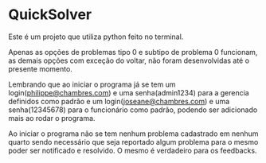# QuickSolver
Este é um projeto que utiliza python feito no terminal.

Apenas as opções de problemas tipo 0 e subtipo de problema 0 funcionam, as demais opções com exceção do voltar, não foram desenvolvidas até o presente momento.

Lembrando que ao iniciar o programa já se tem um login(philippe@chambres.com) e uma senha(admin1234) para a gerencia definidos como padrão
e um login(joseane@chambres.com) e uma senha(12345678) para o funcionário como padrão, podendo ser adicionado mais ao rodar o programa.

Ao iniciar o programa não se tem nenhum problema cadastrado em nenhum quarto sendo necessário que seja reportado algum problema para o mesmo poder ser notificado e
resolvido. O mesmo é verdadeiro para os feedbacks.
